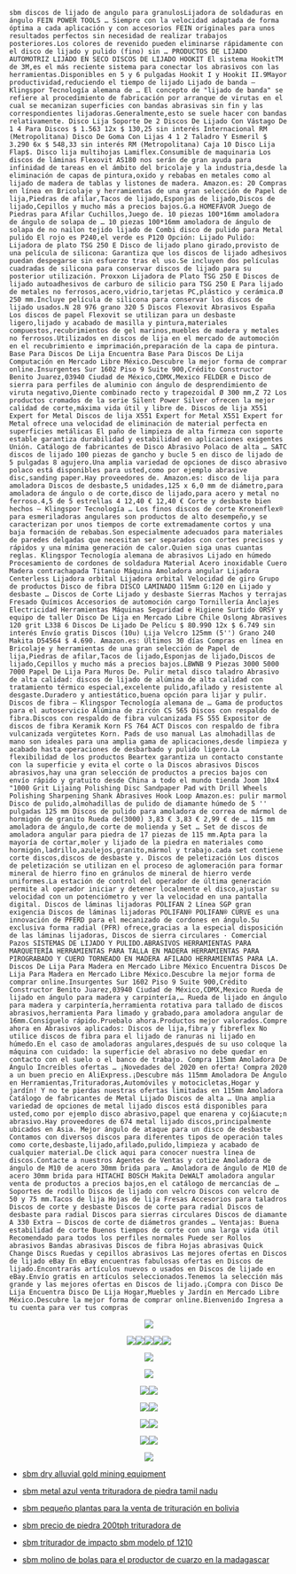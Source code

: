 
```
sbm discos de lijado de angulo para granulosLijadora de soldaduras en ángulo FEIN POWER TOOLS … Siempre con la velocidad adaptada de forma óptima a cada aplicación y con accesorios FEIN originales para unos resultados perfectos sin necesidad de realizar trabajos posteriores.Los colores de revenido pueden eliminarse rápidamente con el disco de lijado y pulido (fino) sin … PRODUCTOS DE LIJADO AUTOMOTRIZ LIJADO EN SECO DISCOS DE LIJADO HOOKIT El sistema HookitTM de 3M,es el más reciente sistema para conectar los abrasivos con las herramientas.Disponibles en 5 y 6 pulgadas Hookit I y Hookit II.9Mayor productividad,reduciendo el tiempo de lijado Lijado de banda — Klingspor Tecnología alemana de … El concepto de "lijado de banda" se refiere al procedimiento de fabricación por arranque de virutas en el cual se mecanizan superficies con bandas abrasivas sin fin y las correspondientes lijadoras.Generalmente,esto se suele hacer con bandas relativamente. Disco Lija Soporte De 2 Discos De Lijado Con Vástago De 1 4 Para Discos $ 1.563 12x $ 130,25 sin interés Internacional RM (Metropolitana) Disco De Goma Con Lijas 4 1 2 Taladro Y Esmeril $ 3.290 6x $ 548,33 sin interés RM (Metropolitana) Caja 10 Disco Lija Flap$. Disco lija multihojas Lamiflex.Consumible de maquinaria Los discos de láminas Flexovit AS180 nos serán de gran ayuda para infinidad de tareas en el ámbito del bricolaje y la industria,desde la eliminación de capas de pintura,oxido y rebabas en metales como al lijado de madera de tablas y listones de madera. Amazon.es: 20 Compras en línea en Bricolaje y herramientas de una gran selección de Papel de lija,Piedras de afilar,Tacos de lijado,Esponjas de lijado,Discos de lijado,Cepillos y mucho más a precios bajos.G.a HOMEFAVOR Juego de Piedras para Afilar Cuchillos,Juego de. 10 piezas 100*16mm amoladora de ángulo de solapa de … 10 piezas 100*16mm amoladora de ángulo de solapa de no nailon tejido lijado de Combi disco de pulido para Metal pulido El rojo es P240,el verde es P120 Opción: Lijado Pulido: Lijadora de plato TSG 250 E Disco de lijado plano girado,provisto de una película de silicona: Garantiza que los discos de lijado adhesivos puedan despegarse sin esfuerzo tras el uso.Se incluyen dos películas cuadradas de silicona para conservar discos de lijado para su posterior utilización. Proxxon Lijadora de Plato TSG 250 E Discos de lijado autoadhesivos de carburo de silicio para TSG 250 E Para lijado de metales no ferrosos,acero,vidrio,tarjetas PC,plástico y cerámica.Ø 250 mm.Incluye película de silicona para conservar los discos de lijado usados.N 28 976 grano 320 5 Discos Flexovit Abrasivos España Los discos de papel Flexovit se utilizan para un desbaste ligero,lijado y acabado de masilla y pintura,materiales compuestos,recubrimientos de gel marinos,muebles de madera y metales no ferrosos.Utilizados en discos de lija en el mercado de automoción en el recubrimiento e imprimación,preparación de la capa de pintura. Base Para Discos De Lija Encuentra Base Para Discos De Lija Computación en Mercado Libre México.Descubre la mejor forma de comprar online.Insurgentes Sur 1602 Piso 9 Suite 900,Crédito Constructor Benito Juarez,03940 Ciudad de México,CDMX,Mexico FELDER e Disco de sierra para perfiles de aluminio con ángulo de desprendimiento de viruta negativo,Diente combinado recto y trapezoidal Ø 300 mm,Z 72 Los productos cromados de la serie Silent Power Silver ofrecen la mejor calidad de corte,máxima vida útil y libre de. Discos de lija X551 Expert for Metal Discos de lija X551 Expert for Metal X551 Expert for Metal ofrece una velocidad de eliminación de material perfecta en superficies metálicas El paño de limpieza de alta firmeza con soporte estable garantiza durabilidad y estabilidad en aplicaciones exigentes Unión. Catálogo de fabricantes de Disco Abrasivo Polaco de alta … SATC discos de lijado 100 piezas de gancho y bucle 5 en disco de lijado de 5 pulgadas 8 agujero.Una amplia variedad de opciones de disco abrasivo polaco está disponibles para usted,como por ejemplo abrasive disc,sanding paper.Hay proveedores de. Amazon.es: disco de lija para amoladora Discos de desbaste,5 unidades,125 x 6,0 mm de diámetro,para amoladora de ángulo o de corte,disco de lijado,para acero y metal no ferroso.4,5 de 5 estrellas 4 12,40 € 12,40 € Corte y desbaste bien hechos — Klingspor Tecnología … Los finos discos de corte Kronenflex® para esmeriladoras angulares son productos de alto desempeño,y se caracterizan por unos tiempos de corte extremadamente cortos y una baja formación de rebabas.Son especialmente adecuados para materiales de paredes delgadas que necesitan ser separados con cortes precisos y rápidos y una mínima generación de calor.Quien siga unas cuantas reglas. Klingspor Tecnología alemana de abrasivos Lijado en húmedo Procesamiento de cordones de soldadura Material Acero inoxidable Cuero Madera contrachapada Titanio Máquina Amoladora angular Lijadora Centerless Lijadora orbital Lijadora orbital Velocidad de giro Grupo de productos Disco de fibra DISCO LAMINADO 115mm G:120 en Lijado y desbaste … Discos de Corte Lijado y desbaste Sierras Machos y terrajas Fresado Químicos Accesorios de automoción cargo Tornillería Anclajes Electricidad Herramientas Máquinas Seguridad e Higiene Surtido ORSY y equipo de taller Disco De Lija en Mercado Libre Chile Oslong Abrasives 120 grit L338 6 Discos De Lijado De Pelícu $ 80.990 12x $ 6.749 sin interés Envío gratis Discos (10u) Lija Velcro 125mm (5'') Grano 240 Makita D54564 $ 4.690. Amazon.es: Últimos 30 días Compras en línea en Bricolaje y herramientas de una gran selección de Papel de lija,Piedras de afilar,Tacos de lijado,Esponjas de lijado,Discos de lijado,Cepillos y mucho más a precios bajos.LBWNB 9 Piezas 3000 5000 7000 Papel De Lija Para Muros De. Pulir metal disco taladro Abrasivo de alta calidad: discos de lijado de alúmina de alta calidad con tratamiento térmico especial,excelente pulido,afilado y resistente al desgaste.Duradero y antiestático,buena opción para lijar y pulir. Discos de fibra — Klingspor Tecnología alemana de … Gama de productos para el autoservicio Alúmina de zircón CS 565 Discos con respaldo de fibra.Discos con respaldo de fibra vulcanizada FS 555 Expositor de discos de fibra Keramik Korn FS 764 ACT Discos con respaldo de fibra vulcanizada vergütetes Korn. Pads de uso manual Las almohadillas de mano son ideales para una amplia gama de aplicaciones,desde limpieza y acabado hasta operaciones de desbarbado y pulido ligero.La flexibilidad de los productos Beartex garantiza un contacto constante con la superficie y evita el corte o la Discos abrasivos Discos abrasivos,hay una gran selección de productos a precios bajos con envío rápido y gratuito desde China a todo el mundo tienda Joom 10x4 "1000 Grit Lijaing Polishing Disc Sandpaper Pad with Drill Wheels Polishing Sharpening Shank Abrasives Hook Loop Amazon.es: pulir marmol Disco de pulido,almohadillas de pulido de diamante húmedo de 5 '' pulgadas 125 mm Discos de pulido para amoladora de correa de mármol de hormigón de granito Rueda de(3000) 3,83 € 3,83 € 2,99 € de … 115 mm amoladora de ángulo,de corte de molienda y Set … Set de discos de amoladora angular para piedra de 17 piezas de 115 mm.Apta para la mayoría de cortar,moler y lijado de la piedra en materiales como hormigón,ladrillo,azulejos,granito,mármol y trabajo.cada set contiene corte discos,discos de desbaste y. Discos de peletización Los discos de peletización se utilizan en el proceso de aglomeración para formar mineral de hierro fino en gránulos de mineral de hierro verde uniformes.La estación de control del operador de última generación permite al operador iniciar y detener localmente el disco,ajustar su velocidad con un potenciómetro y ver la velocidad en una pantalla digital. Discos de láminas lijadoras POLIFAN 2 Línea SGP gran exigencia Discos de láminas lijadoras POLIFAN® POLIFAN® CURVE es una innovación de PFERD para el mecanizado de cordones en ángulo.Su exclusiva forma radial (PFR) ofrece,gracias a la especial disposición de las láminas lijadoras, Discos de sierra circulares · Comercial Pazos SISTEMAS DE LIJADO Y PULIDO.ABRASIVOS HERRAMIENTAS PARA MARQUETERÍA HERRAMIENTAS PARA TALLA EN MADERA HERRAMIENTAS PARA PIROGRABADO Y CUERO TORNEADO EN MADERA AFILADO HERRAMIENTAS PARA LA. Discos De Lija Para Madera en Mercado Libre México Encuentra Discos De Lija Para Madera en Mercado Libre México.Descubre la mejor forma de comprar online.Insurgentes Sur 1602 Piso 9 Suite 900,Crédito Constructor Benito Juarez,03940 Ciudad de México,CDMX,Mexico Rueda de lijado en ángulo para madera y carpintería,… Rueda de lijado en ángulo para madera y carpintería,herramienta rotativa para tallado de discos abrasivos,herramienta Para limado y grabado,para amoladora angular de 16mm.Consíguelo rápido.Pruebalo ahora.Productos mejor valorados.Compre ahora en Abrasivos aplicados: Discos de lija,fibra y fibreflex No utilice discos de fibra para el lijado de ranuras ni lijado en húmedo.En el caso de amoladoras angulares,después de su uso coloque la máquina con cuidado: la superficie del abrasivo no debe quedar en contacto con el suelo o el banco de trabajo. Compra 115mm Amoladora De Ángulo Increíbles ofertas … ¡Novedades del 2020 en oferta! Compra 2020 a un buen precio en AliExpress.¡Descubre más 115mm Amoladora De Ángulo en Herramientas,Trituradoras,Automóviles y motocicletas,Hogar y jardín! Y no te pierdas nuestras ofertas limitadas en 115mm Amoladora Catálogo de fabricantes de Metal Lijado Discos de alta … Una amplia variedad de opciones de metal lijado discos está disponibles para usted,como por ejemplo disco abrasivo,papel que enarena y coj&iacute;n abrasivo.Hay proveedores de 674 metal lijado discos,principalmente ubicados en Asia. Mejor ángulo de ataque para un disco de desbaste Contamos con diversos discos para diferentes tipos de operación tales como corte,desbaste,lijado,afilado,pulido,limpieza y acabado de cualquier material.De click aqui para conocer nuestra línea de discos.Contacte a nuestros Agentes de Ventas y cotize Amoladora de ángulo de M10 de acero 30mm brida para … Amoladora de ángulo de M10 de acero 30mm brida para HITACHI BOSCH Makita DeWALT amoladora angular venta de productos a precios bajos,en el catálogo de mercancías de … Soportes de rodillo Discos de lijado con velcro Discos con velcro de 50 y 75 mm.Tacos de lija Hojas de lija Fresas Accesorios para taladros Discos de corte y desbaste Discos de corte para radial Discos de desbaste para radial Discos para sierras circulares Discos de diamante A 330 Extra — Discos de corte de diámetros grandes … Ventajas: Buena estabilidad de corte Buenos tiempos de corte con una larga vida útil Recomendado para todos los perfiles normales Puede ser Rollos abrasivos Bandas abrasivas Discos de fibra Hojas abrasivas Quick Change Discs Ruedas y cepillos abrasivos Las mejores ofertas en Discos de lijado eBay En eBay encuentras fabulosas ofertas en Discos de lijado.Encontrarás artículos nuevos o usados en Discos de lijado en eBay.Envío gratis en artículos seleccionados.Tenemos la selección más grande y las mejores ofertas en Discos de lijado.¡Compra con Disco De Lija Encuentra Disco De Lija Hogar,Muebles y Jardín en Mercado Libre México.Descubre la mejor forma de comprar online.Bienvenido Ingresa a tu cuenta para ver tus compras 
```

<div align="center">

<a href="https://es-crusher.shibang-china.com/github&k=sbm+discos+de+lijado+de+angulo+para+granulos"><img src="https://static.shibang-china.com/es/crusher/logo.jpg"></a>

<a href="https://es-crusher.shibang-china.com/github&k=sbm+discos+de+lijado+de+angulo+para+granulos"><img src="https://static.shibang-china.com/es/crusher/index.jpg"></a><a href="https://es-crusher.shibang-china.com/material.htmlgithub&k=sbm+discos+de+lijado+de+angulo+para+granulos"><img src="https://static.shibang-china.com/es/crusher/material.jpg"></a><a href="https://es-crusher.shibang-china.com/application.htmlgithub&k=sbm+discos+de+lijado+de+angulo+para+granulos"><img src="https://static.shibang-china.com/es/crusher/application.jpg"></a><a href="https://es-crusher.shibang-china.com/aboutus.htmlgithub&k=sbm+discos+de+lijado+de+angulo+para+granulos"><img src="https://static.shibang-china.com/es/crusher/aboutus.jpg"></a><a href="https://es-crusher.shibang-china.com/contact.htmlgithub&k=sbm+discos+de+lijado+de+angulo+para+granulos"><img src="https://static.shibang-china.com/es/crusher/contact.jpg"></a>

<a href="https://es-crusher.shibang-china.com/github&k=sbm+discos+de+lijado+de+angulo+para+granulos"><img src="https://static.shibang-china.com/es/crusher/banner.jpg"></a>

<a href="https://swt.shibang-china.com/github&k=sbm+discos+de+lijado+de+angulo+para+granulos"><img src="https://static.shibang-china.com/es/crusher/text.jpg"></a>

<a href="https://swt.shibang-china.com/github&k=sbm+discos+de+lijado+de+angulo+para+granulos"><img src="https://static.shibang-china.com/es/crusher/chat.jpg"></a><a href="https://es-crusher.shibang-china.com/contact.htmlgithub&k=sbm+discos+de+lijado+de+angulo+para+granulos"><img src="https://static.shibang-china.com/es/crusher/message.jpg"></a>

<a href="https://es-crusher.shibang-china.com/products/pe.htmlgithub&k=sbm+discos+de+lijado+de+angulo+para+granulos"><img src="https://static.shibang-china.com/es/crusher/pe.jpg"></a><a href="https://es-crusher.shibang-china.com/products/pf.htmlgithub&k=sbm+discos+de+lijado+de+angulo+para+granulos"><img src="https://static.shibang-china.com/es/crusher/pf.jpg"></a>

<a href="https://es-crusher.shibang-china.com/products/hpt.htmlgithub&k=sbm+discos+de+lijado+de+angulo+para+granulos"><img src="https://static.shibang-china.com/es/crusher/hpt.jpg"></a><a href="https://es-crusher.shibang-china.com/products/vsi.htmlgithub&k=sbm+discos+de+lijado+de+angulo+para+granulos"><img src="https://static.shibang-china.com/es/crusher/vsi.jpg"></a>

<a href="https://es-crusher.shibang-china.com/products/klv.htmlgithub&k=sbm+discos+de+lijado+de+angulo+para+granulos"><img src="https://static.shibang-china.com/es/crusher/klv.jpg"></a><a href="https://es-crusher.shibang-china.com/products/portable.htmlgithub&k=sbm+discos+de+lijado+de+angulo+para+granulos"><img src="https://static.shibang-china.com/es/crusher/portable.jpg"></a>

<a href="https://swt.shibang-china.com/github&k=sbm+discos+de+lijado+de+angulo+para+granulos"><img src="https://static.shibang-china.com/es/crusher/case.jpg"></a>

</div>


* [sbm dry alluvial gold mining equipment](sbm%20dry%20alluvial%20gold%20mining%20equipment.md)

* [sbm metal azul venta trituradora de piedra tamil nadu](sbm%20metal%20azul%20venta%20trituradora%20de%20piedra%20tamil%20nadu.md)

* [sbm pequeño plantas para la venta de trituración en bolivia](sbm%20peque%C3%B1o%20plantas%20para%20la%20venta%20de%20trituraci%C3%B3n%20en%20bolivia.md)

* [sbm precio de piedra 200tph trituradora de](sbm%20precio%20de%20piedra%20200tph%20trituradora%20de.md)

* [sbm triturador de impacto sbm modelo pf 1210](sbm%20triturador%20de%20impacto%20sbm%20modelo%20pf%201210.md)

* [sbm molino de bolas para el productor de cuarzo en la madagascar](sbm%20molino%20de%20bolas%20para%20el%20productor%20de%20cuarzo%20en%20la%20madagascar.md)